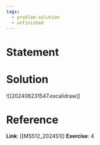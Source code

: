 ```yaml
---
tags:
  - problem-solution
  - unfinished
---
```

# Statement 


# Solution
![[202406231547.excalidraw]]

# Reference
**Link**: [[MS512_2024S1]]
**Exercise**: 4